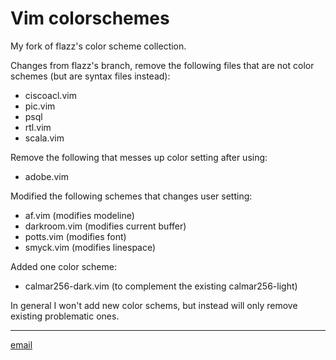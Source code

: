 Vim colorschemes
================

My fork of flazz's color scheme collection.

Changes from flazz's branch, remove the following files that are not color schemes (but are syntax files instead):

* ciscoacl.vim
* pic.vim
* psql
* rtl.vim
* scala.vim

Remove the following that messes up color setting after using:

* adobe.vim

Modified the following schemes that changes user setting:

* af.vim (modifies modeline)
* darkroom.vim (modifies current buffer)
* potts.vim (modifies font)
* smyck.vim (modifies linespace)

Added one color scheme:

* calmar256-dark.vim (to complement the existing calmar256-light)

In general I won't add new color schems, but instead will only remove existing problematic ones.

- - -

[email](mailto:nanzou@gmail.com)
